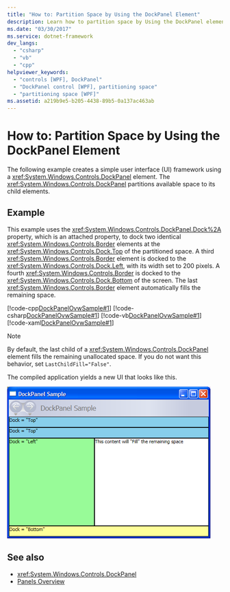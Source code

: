 ```yaml
---
title: "How to: Partition Space by Using the DockPanel Element"
description: Learn how to partition space by Using the DockPanel element in a Windows Presentation Foundation (WPF) application.
ms.date: "03/30/2017"
ms.service: dotnet-framework
dev_langs:
  - "csharp"
  - "vb"
  - "cpp"
helpviewer_keywords:
  - "controls [WPF], DockPanel"
  - "DockPanel control [WPF], partitioning space"
  - "partitioning space [WPF]"
ms.assetid: a219b9e5-b205-4438-89b5-0a137ac463ab
---
```

# How to: Partition Space by Using the DockPanel Element

The following example creates a simple user interface (UI) framework using a <xref:System.Windows.Controls.DockPanel> element. The <xref:System.Windows.Controls.DockPanel> partitions available space to its child elements.

## Example

This example uses the <xref:System.Windows.Controls.DockPanel.Dock%2A> property, which is an attached property, to dock two identical <xref:System.Windows.Controls.Border> elements at the <xref:System.Windows.Controls.Dock.Top> of the partitioned space. A third <xref:System.Windows.Controls.Border> element is docked to the <xref:System.Windows.Controls.Dock.Left>, with its width set to 200 pixels. A fourth <xref:System.Windows.Controls.Border> is docked to the <xref:System.Windows.Controls.Dock.Bottom> of the screen. The last <xref:System.Windows.Controls.Border> element automatically fills the remaining space.

[!code-cpp[DockPanelOvwSample#1](~/samples/snippets/cpp/VS_Snippets_Wpf/DockPanelOvwSample/CPP/DockPanel_Ovw_Sample.cpp#1)]
[!code-csharp[DockPanelOvwSample#1](~/samples/snippets/csharp/VS_Snippets_Wpf/DockPanelOvwSample/CSharp/DockPanel_Ovw_Sample.cs#1)]
[!code-vb[DockPanelOvwSample#1](~/samples/snippets/visualbasic/VS_Snippets_Wpf/DockPanelOvwSample/VisualBasic/dockpanel_vb.vb#1)]
[!code-xaml[DockPanelOvwSample#1](~/samples/snippets/xaml/VS_Snippets_Wpf/DockPanelOvwSample/XAML/default.xaml#1)]

> [!NOTE]
> By default, the last child of a <xref:System.Windows.Controls.DockPanel> element fills the remaining unallocated space. If you do not want this behavior, set `LastChildFill="False"`.

The compiled application yields a new UI that looks like this.

![A typical DockPanel scenario.](./media/panel-intro-dockpanel.PNG "panel_intro_dockpanel")

## See also

- <xref:System.Windows.Controls.DockPanel>
- [Panels Overview](panels-overview.md)
